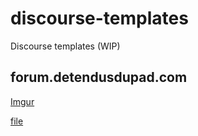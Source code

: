 # discourse-templates

Discourse templates (WIP)

## forum.detendusdupad.com

[Imgur](http://i.imgur.com/YtbRl2W.jpg)

[file](https://github.com/pikshub/discourse-templates/tree/master/forum.detendusdupad)
